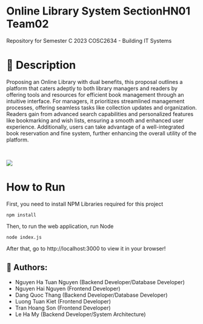 # Online Library System SectionHN01 Team02
Repository for Semester C 2023 COSC2634 - Building IT Systems

# 📖 Description
Proposing an Online Library with dual benefits, this proposal outlines a platform that caters adeptly to both library managers and readers	 by offering tools and resources for efficient book management through an intuitive interface. For managers, it prioritizes streamlined management processes, offering seamless tasks like collection updates and organization. Readers gain from advanced search capabilities and personalized features like bookmarking and wish lists, ensuring a smooth and enhanced user experience. Additionally, users can take advantage of a well-integrated book reservation and fine system, further enhancing the overall utility of the platform.

<br>

<p> 
<img src = 'https://github.com/Nguyen020903/Online_Library_System_SectionHN01_Team-02_Sam.github.io/assets/116583355/18bf18cc-c5c8-4430-af69-660f9b608ced'>
</p>


# How to Run
First, you need to install NPM Libraries required for this project
```
npm install
```

Then, to run the web application, run Node
```
node index.js
```

After that, go to http://localhost:3000 to view it in your browser!


## 🌟 Authors:
- Nguyen Ha Tuan Nguyen (Backend Developer/Database Developer)
- Nguyen Hai Nguyen (Frontend Developer)
- Dang Quoc Thang (Backend Developer/Database Developer)
- Luong Tuan Kiet (Frontend Developer)
- Tran Hoang Son (Frontend Developer)
- Le Ha My (Backend Developer/System Architecture)
